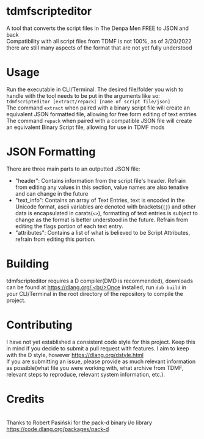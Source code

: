 # tdmfscripteditor
A tool that converts the script files in The Denpa Men FREE to JSON and back
<br/> Compatibility with all script files from TDMF is not 100%, as of 3/20/2022 there are still many aspects of the format that are not yet fully understood
# Usage
Run the executable in CLI/Terminal. The desired file/folder you wish to handle with the tool needs to be put in the arguments like so:
<br/>`tdmfscripteditor [extract/repack] [name of script file/json]`
<br/>The command `extract` when paired with a binary script file will create an equivalent JSON formatted file, allowing for free form editing of text entries
<br/>The command `repack` when paired with a compatible JSON file will create an equivalent Binary Script file, allowing for use in TDMF mods
# JSON Formatting
There are three main parts to an outputted JSON file:
- "header": Contains information from the script file's header. Refrain from editing any values in this section, value names are also tenative and can change in the future
- "text_info": Contains an array of Text Entries, text is encoded in the Unicode format, ascii variables are denoted with brackets(`{}`) and other data is encapsulated in carats(`<>`), formatting of text entries is subject to change as the format is better understood in the future. Refrain from editing the flags portion of each text entry.
- "attributes": Contains a list of what is believed to be Script Attributes, refrain from editing this portion.
# Building
tdmfscripteditor requires a D compiler(DMD is recommended), downloads can be found at https://dlang.org/.<br/>Once installed, run `dub build` in your CLI/Terminal in the root directory of the repository to compile the project.
# Contributing
I have not yet established a consistent code style for this project. Keep this in mind if you decide to submit a pull request with features. I aim to keep with the D style, however https://dlang.org/dstyle.html
<br/>If you are submitting an issue, please provide as much relevant information as possible(what file you were working with, what archive from TDMF, relevant steps to reproduce, relevant system information, etc.).
# Credits
<br/>Thanks to Robert Pasiński for the pack-d binary i/o library https://code.dlang.org/packages/pack-d
